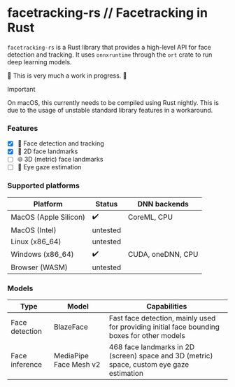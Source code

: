 # facetracking-rs // Facetracking in Rust

`facetracking-rs` is a Rust library that provides a high-level API for face detection and tracking. It uses `onnxruntime` through the `ort` crate to run deep learning models. 

:construction: This is very much a work in progress. :construction:

> [!IMPORTANT] 
> On macOS, this currently needs to be compiled using Rust nightly. This is due to the usage of unstable standard library features in a workaround.

### Features
- [x] :woman: Face detection and tracking
- [x] :pushpin: 2D face landmarks
- [ ] 🌐 3D (metric) face landmarks
- [ ] :eyes: Eye gaze estimation

### Supported platforms

| Platform      | Status        | DNN backends   |
| ------------- | ------------- | ------------- |
| MacOS (Apple Silicon)         | :heavy_check_mark: | CoreML, CPU |
| MacOS (Intel)         | untested  |  |
| Linux (x86_64)         | untested  | |
| Windows (x86_64)         | :heavy_check_mark:  | CUDA, oneDNN, CPU |
| Browser (WASM)         | untested | |

### Models
| Type      | Model      | Capabilities        |
| ------------- | ------------- | ------------- |
| Face detection | BlazeFace         |  Fast face detection, mainly used for providing initial face bounding boxes for other models |
| Face inference | MediaPipe Face Mesh v2         |  468 face landmarks in 2D (screen) space and 3D (metric) space, custom eye gaze estimation |
